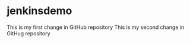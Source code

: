 # jenkinsdemo

This is my first change in GitHub repository
This is my second change in GitHug repository
